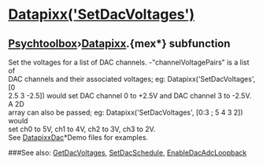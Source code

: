 # [Datapixx('SetDacVoltages')](Datapixx-SetDacVoltages) 
## [Psychtoolbox](Pyschtoolbox)&#8250;[Datapixx](Datapixx).{mex*} subfunction


Set the voltages for a list of DAC channels. -"channelVoltagePairs" is a list of  
DAC channels and their associated voltages; eg: Datapixx('SetDacVoltages', [0  
2.5 3 -2.5]) would set DAC channel 0 to +2.5V and DAC channel 3 to -2.5V. A 2D  
array can also be passed; eg: Datapixx('SetDacVoltages', [0:3 ; 5 4 3 2]) would  
set ch0 to 5V, ch1 to 4V, ch2 to 3V, ch3 to 2V.  
See [DatapixxDac](DatapixxDac)\*Demo files for examples.  
  


###See also:
[GetDacVoltages](Datapixx-GetDacVoltages), [SetDacSchedule](Datapixx-SetDacSchedule), [EnableDacAdcLoopback](Datapixx-EnableDacAdcLoopback)
